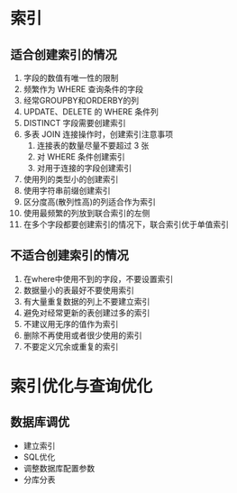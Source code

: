 # 索引
## 适合创建索引的情况
1. 字段的数值有唯一性的限制
2. 频繁作为 WHERE 查询条件的字段
3. 经常GROUPBY和ORDERBY的列
4. UPDATE、DELETE 的 WHERE 条件列
5. DISTINCT 字段需要创建索引
6. 多表 JOIN 连接操作时，创建索引注意事项
	1. 连接表的数量尽量不要超过 3 张
	2. 对 WHERE 条件创建索引
	3. 对用于连接的字段创建索引
7. 使用列的类型小的创建索引
8. 使用字符串前缀创建索引
9. 区分度高(散列性高)的列适合作为索引
10. 使用最频繁的列放到联合索引的左侧
11. 在多个字段都要创建索引的情况下，联合索引优于单值索引 

## 不适合创建索引的情况
1. 在where中使用不到的字段，不要设置索引
2. 数据量小的表最好不要使用索引
3. 有大量重复数据的列上不要建立索引
4. 避免对经常更新的表创建过多的索引
5. 不建议用无序的值作为索引
6. 删除不再使用或者很少使用的索引
7. 不要定义冗余或重复的索引

# 索引优化与查询优化
## 数据库调优 
- 建立索引
- SQL优化
- 调整数据库配置参数
- 分库分表
